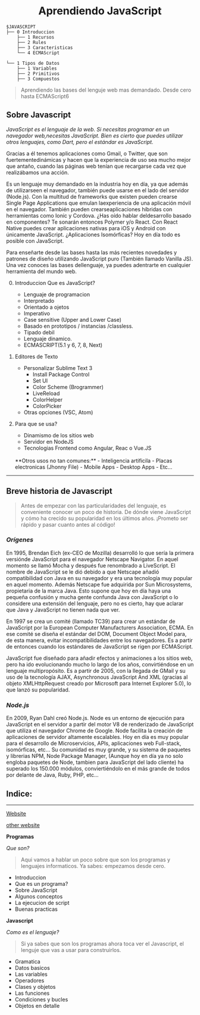 <h1 align="center"> Aprendiendo JavaScript</h1>


```
$JAVASCRIPT
├── 0 Introduccion    
    ├── 1 Recursos   
    ├── 2 Rules 
    ├── 3 Caracteristicas      
    └── 4 ECMAScript  

└── 1 Tipos de Datos 
    ├── 1 Variables   
    ├── 2 Primitivos 
    ├── 3 Compuestos      
```

> Aprendiendo las bases del lenguje web mas demandado. Desde cero hasta ECMAScript6 <br>

## __Sobre Javascript__
*JavaScript es el lenguaje de la web. Si necesitas programar en un navegador web,necesitas JavaScript. Bien es cierto que puedes utilizar otros lenguajes, como Dart, pero el estándar es JavaScript.*<br>

Gracias a él tenemos aplicaciones como Gmail, o Twitter, que son fuertementedinámicas y hacen que la experiencia de uso sea mucho mejor que antaño, cuando las páginas web tenían que recargarse cada vez que realizábamos una acción. <br>

Es un lenguaje muy demandado en la industria hoy en día, ya que además de utilizarseen el navegador, también puede usarse en el lado del servidor (Node.js). Con la multitud de frameworks que existen pueden crearse Single Page Applications que emulan laexperiencia de una aplicación móvil en el navegador. También pueden crearseaplicaciones híbridas con herramientas como Ionic y Cordova. ¿Has oído hablar deldesarrollo basado en componentes? Te sonarán entonces Polymer y/o React. Con React Native puedes crear aplicaciones nativas para iOS y Android con únicamente JavaScript. ¿Aplicaciones Isomórficas? Hoy en día todo es posible con JavaScript.<br>

Para enseñarte desde las bases hasta las más recientes novedades y patrones de diseño utilizando JavaScript puro (También llamado Vanilla JS). Una vez conoces las bases dellenguaje, ya puedes adentrarte en cualquier herramienta del mundo web.

0. Introduccion Que es JavaScript?
    - Lenguaje de programacion
    - Interpretado
    - Orientado a ojetos
    - Imperativo
    - Case sensitive (Upper and Lower Case)
    - Basado en prototipos / instancias /classless.
    - Tipado debil
    - Lenguaje dinamico.
    - ECMASCRIPT(5.1 y 6, 7, 8, Next)

1. Editores de Texto
    - Personalizar Sublime Text 3
        * Install Package Control
        * Set UI
        * Color Scheme (Brogrammer)
        * LiveReload
        * ColorHelper
        * ColorPicker
    - Otras opciones (VSC, Atom)

2. Para que se usa?
    - Dinamismo de los sitios web
    - Servidor en NodeJS
    - Tecnologias Frontend como Angular, Reac o Vue.JS
    <br>
    **Otros usos no tan comunes:**
    - Inteligencia artificila
    - Placas electronicas (Jhonny File)
    - Mobile Apps
    - Desktop Apps
    - Etc...

---
## __Breve historia de Javascript__
> Antes de empezar con las particularidades del lenguaje, es conveniente conocer un poco de historia. De dónde viene JavaScript y cómo ha crecido su popularidad en los últimos años. ¡Prometo ser rápido y pasar cuanto antes al código!

### ___Orígenes___ 

En 1995, Brendan Eich (ex-CEO de Mozilla) desarrolló lo que sería la primera versiónde JavaScript para el navegador Netscape Navigator. En aquel momento se llamó Mocha y después fue renombrado a LiveScript. El nombre de JavaScript se le dió debido a que Netscape añadió compatibilidad con Java en su navegador y era una tecnología muy popular en aquel momento. Además Netscape fue adquirida por Sun Microsystems, propietaria de la marca Java. Esto supone que hoy en día haya una pequeña confusión y mucha gente confunda Java con JavaScript o lo considere una extensión del lenguaje, pero no es cierto, hay que aclarar que Java y JavaScript no tienen nada que ver. <br>

En 1997 se crea un comité (llamado TC39) para crear un estándar de JavaScript por la European Computer Manufacturers Association, ECMA. En ese comité se diseña el estándar del DOM, Document Object Model para, de esta manera, evitar incompatibilidades entre los navegadores. Es a partir de entonces cuando los estándares de JavaScript se rigen por ECMAScript.<br>

JavaScript fue diseñado para añadir efectos y animaciones a los sitios web, pero ha ido evolucionando mucho lo largo de los años, convirtiéndose en un lenguaje multipropósito. Es a partir de 2005, con la llegada de GMail y su uso de la tecnología AJAX, Asynchronous JavaScript And XML (gracias al objeto XMLHttpRequest creado por Microsoft para Internet Explorer 5.0), lo que lanzó su popularidad.

### ___Node.js___
En 2009, Ryan Dahl creó Node.js. Node es un entorno de ejecución para JavaScript en el servidor a partir del motor V8 de renderizado de JavaScript que utiliza el navegador Chrome de Google. Node facilita la creación de aplicaciones de servidor altamente escalables. Hoy en día es muy popular para el desarrollo de Microservicios, APIs, aplicaciones web Full-stack, isomórficas, etc... Su comunidad es muy grande, y su sistema de paquetes y librerias NPM, Node Package Manager, (Aunque hoy en día ya no solo engloba paquetes de Node, tambien para JavaScript del lado cliente) ha superado los 150.000 módulos, conviertiéndolo en el más grande de todos por delante de Java, Ruby, PHP, etc...


## Indice:

****

[Website](https://javascript.espaciolatino.com/index.htm)

[other website](https://uniwebsidad.com/libros/javascript)

**Programas**

*Que son?*
> Aqui vamos a hablar un poco sobre que son los programas y lenguajes informaticos. Ya sabes: empezamos desde cero.

* Introduccion
* Que es un programa?
* Sobre JavaScript
* Algunos conceptos
* La ejecucion de script
* Buenas practicas

**Javascript**

*Como es el lenguaje?*
> Si ya sabes que son los programas ahora toca ver el Javascript, el lenguje que vas a usar para construirlos.

* Gramatica
* Datos basicos
* Las variables
* Operadores
* Clases y objetos
* Las funciones
* Condiciones y bucles
* Objetos en detalle
